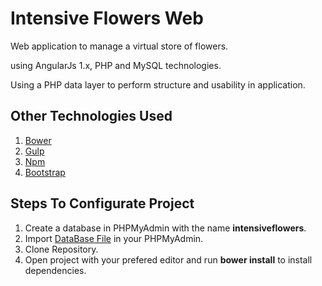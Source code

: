 # Intensive Flowers Web
Web application to manage a virtual store of flowers.

using AngularJs 1.x, PHP and MySQL technologies.

Using a PHP data layer to perform structure and usability in application.

## Other Technologies Used
1. [Bower](https://bower.io/)
2. [Gulp](http://gulpjs.com/)
3. [Npm](https://www.npmjs.com/)
4. [Bootstrap](http://getbootstrap.com/)

## Steps To Configurate Project
1. Create a database in PHPMyAdmin with the name **intensiveflowers**.
2. Import [DataBase File](Server/App_Data/DataBase_Backup) in your PHPMyAdmin.
3. Clone Repository.
4. Open project with your prefered editor and run **bower install** to install dependencies.